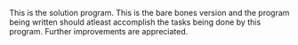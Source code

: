 This is the solution program. This is the bare bones version and the program being written should atleast accomplish the tasks being done by this program. Further improvements are appreciated.